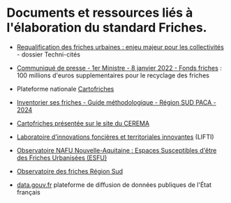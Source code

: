# Documents et ressources liés à l'élaboration du standard Friches.

- [Requalification des friches urbaines : enjeu majeur pour les collectivités](https://www.lagazettedescommunes.com/dossiers/requalification-des-friches-urbaines-enjeu-majeur-pour-les-collectivites/) - dossier Techni-cités

- [Communiqué de presse - 1er Ministre - 8 janvier 2022 - Fonds friches](https://github.com/cnigfr/Friches/blob/main/documentation/Communique_de_presse_de_m__jean_castex_premier_ministre___100_millions_deuros_supplementaires_pour_le_recyclage_des_friches___08_01_2022_0.pdf) : 100 millions d'euros supplementaires pour le recyclage des friches

- Plateforme nationale [Cartofriches](https://cartofriches.cerema.fr/cartofriches/)

- [Inventorier ses friches - Guide méthodologique - Région SUD PACA - 2024](https://github.com/cnigfr/schema-friches/blob/main/documentation/241119_Inventorier%20ses%20friches%20-%20Guide%20m%C3%A9thodologique%20-%20R%C3%A9gion%20SUD%20PACA.pdf)

- [Cartofriches présentée sur le site du CEREMA](https://www.cerema.fr/fr/mots-cles/cartofriches)

- [Laboratoire d’innovations foncières et territoriales innovantes](https://lifti.org/) (LIFTI)

- [Observatoire NAFU Nouvelle-Aquitaine : Espaces Susceptibles d'être des Friches Urbanisées (ESFU)](https://github.com/cnigfr/Friches/tree/main/documentation/Observatoire%20NAFU%20Nouvelle-Aquitaine)

- [Observatoire des friches Région Sud](https://connaissance-territoire.maregionsud.fr/la-plateforme/les-projets/observatoire-des-friches#c13157)

- [data.gouv.fr](https://www.data.gouv.fr/fr/) plateforme de diffusion de données publiques de l'État français
